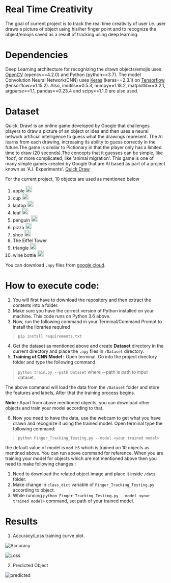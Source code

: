 # Real Time Creativity

The goal of current project is to track the real time creativity of user i.e. user draws a picture of object using his/her finger point and to recognize the object/emojis saved as a result of tracking using deep learning.

# Dependencies
Deep Learning architecture for recognizing the drawn objects/emojis uses [OpenCV](https://opencv.org/) (opencv==4.2.0) and Python (python==3.7). The model Convolution Neural Network(CNN) uses [Keras](https://keras.io/) (keras==2.3.1) on [Tensorflow](https://www.tensorflow.org/) (tensorflow>=1.15.2). Also, imutils==0.5.3, numpy==1.18.2, matplotlib==3.2.1, argparse==1.1, pandas==0.23.4 and scipy==1.1.0 are also used.

# Dataset
Quick, Draw! is an online game developed by Google that challenges players to draw a picture of an object or idea and then uses a neural network artificial intelligence to guess what the drawings represent. The AI learns from each drawing, increasing its ability to guess correctly in the future.The game is similar to Pictionary in that the player only has a limited time to draw (20 seconds).The concepts that it guesses can be simple, like 'foot', or more complicated, like 'animal migration'. This game is one of many simple games created by Google that are AI based as part of a project known as 'A.I. Experiments'. [Quick Draw](https://quickdraw.withgoogle.com/)

For the current project, 10 objects are used as mentioned below
1. apple <img src="https://github.com/Devashi-Choudhary/Real_Time_Creativity/blob/master/data/Apple.png" width="20">
2. cup <img src="https://github.com/Devashi-Choudhary/Real_Time_Creativity/blob/master/data/Cup.png" width="20">
3. laptop <img src="https://github.com/Devashi-Choudhary/Real_Time_Creativity/blob/master/data/Laptop.png" width="20">
4. leaf <img src="https://github.com/Devashi-Choudhary/Real_Time_Creativity/blob/master/data/Leaf.png" width="20">
5. penguin <img src="https://github.com/Devashi-Choudhary/Real_Time_Creativity/blob/master/data/Penguin.png" width="20">
6. pizza <img src="https://github.com/Devashi-Choudhary/Real_Time_Creativity/blob/master/data/Pizza.png" width="20">
7. shoe <img src="https://github.com/Devashi-Choudhary/Real_Time_Creativity/blob/master/data/Shoe.png" width="20">
8. The Eiffel Tower <img src="https://github.com/Devashi-Choudhary/Real_Time_Creativity/blob/master/data/The-Eiffel-Tower.png" width="15">
9. triangle <img src="https://github.com/Devashi-Choudhary/Real_Time_Creativity/blob/master/data/Triangle.png" width="20">
10. wine bottle <img src="https://github.com/Devashi-Choudhary/Real_Time_Creativity/blob/master/data/Wine-Bottle.png" width="20">

You can download `.npy` files from [google cloud](https://console.cloud.google.com/storage/browser/quickdraw_dataset/full/numpy_bitmap). 


# How to execute code:
1. You will first have to download the repository and then extract the contents into a folder.
2. Make sure you have the correct version of Python installed on your machine. This code runs on Python 3.6 above.
3. Now, run the following command in your Terminal/Command Prompt to install the libraries required
> `pip install requirements.txt`
4. Get the dataset as mentioned above  and create **Dataset** directory in the current directory and place the `.npy` files in `/Dataset` directory.
5. **Training of CNN Model :** Open terminal. Go into the project directory folder and type the following command:
> `python train.py --path Dataset` where --path is path to input dataset.

The above command will load the data from the `/Dataset` folder and store the features and labels, After that the training process begins.

**Note :** Apart from above mentioned objects, you can download other objects and train your model according to that.

6. Now you need to have the data, use the webcam to get what you have drawn and recognize it using the trained model. Open terminal type the following command:
> `python Finger_Tracking_Testing.py --model <your trained model>` 

the default value of model is `mod.h5` which is trained on 10 objects as mentined above. You can run above command for reference. When you are training your model for objects which are not mentioned above then you need to make following changes : 

1. Need to download the related object image and place it inside `/data` folder.
2. Make change in `class_dict` variable of `Finger_Tracking_Testing.py` according to object.
3. While running  `python Finger_Tracking_Testing.py --model <your trained model>` command, set path of your trained model.

# Results

1. Accuracy/Loss training curve plot.

![Accuracy](https://github.com/Devashi-Choudhary/Real_Time_Creativity/blob/master/Results/Accuracy.png)

![Loss](https://github.com/Devashi-Choudhary/Real_Time_Creativity/blob/master/Results/Loss.png)


2. Predicted Object

![predicted](https://github.com/Devashi-Choudhary/Real_Time_Creativity/blob/master/Results/output.JPG)

